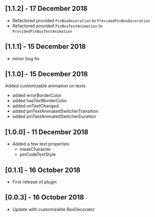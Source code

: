 ## [1.1.2] - 17 December 2018
* Refactored provided `PinBoxDecoration` to `ProvidedPinBoxDecoration`
* Refactored provided `PinBoxTextAnimation` to `ProvidedPinBoxTextAnimation`

## [1.1.1] - 15 December 2018
* minor bug fix

## [1.1.0] - 15 December 2018
Added customizable animation on texts
* added errorBorderColor
* added hasTextBorderColor
* added onTextChanged
* added pinTextAnimatedSwitcherTransition
* added pinTextAnimatedSwitcherDuration

## [1.0.0] - 11 December 2018
* Added a few text properties
    * maskCharacter
    * pinCodeTextStyle

## [0.1.1] - 16 October 2018

* First release of plugin

## [0.0.3] - 16 October 2018
* Update with customizable BoxDecorator